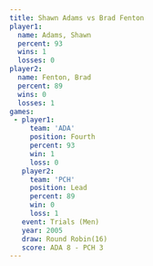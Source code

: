 ```yaml
---
title: Shawn Adams vs Brad Fenton
player1:            
  name: Adams, Shawn
  percent: 93       
  wins: 1           
  losses: 0         
player2:            
  name: Fenton, Brad
  percent: 89       
  wins: 0           
  losses: 1         
games:
 - player1:          
     team: 'ADA'     
     position: Fourth
     percent: 93     
     win: 1          
     loss: 0         
   player2:        
     team: 'PCH'   
     position: Lead
     percent: 89   
     win: 0        
     loss: 1       
   event: Trials (Men)  
   year: 2005           
   draw: Round Robin(16)
   score: ADA 8 - PCH 3 
---
```

